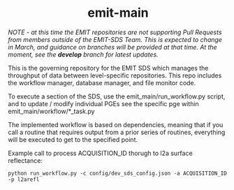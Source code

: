 <h1 align="center">emit-main </h1>

_NOTE - at this time the EMIT repositories are not supporting Pull Requests from members outside of the EMIT-SDS Team.  This is expected to change in March, and guidance on branches will be provided at that time. At the moment, see the **develop** branch for latest updates._

This is the governing repository for the EMIT SDS which manages the throughput of data between level-specific repositories.  This repo includes the workflow manager, database manager, and file monitor code.

To execute a section of the SDS, use the emit_main/run_workflow.py script, and to update / modify individual PGEs see the specific pge within emit_main/workflow/*_task.py

The implemented workflow is based on dependencies, meaning that if you call a routine that requires output from a prior series of routines, everything will be executed to get to the specified point.

Example call to process ACQUISITION_ID thorugh to l2a surface reflectance:

```
python run_workflow.py -c config/dev_sds_config.json -a ACQUISITION_ID -p l2arefl
```
